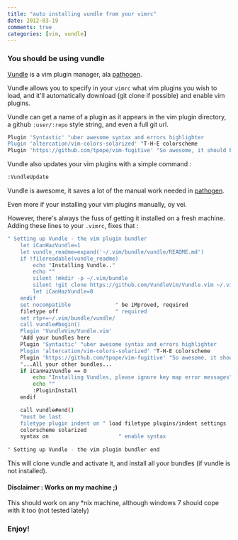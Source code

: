 ```yaml
---
title: "auto installing vundle from your vimrc"
date: 2012-03-19
comments: true
categories: [vim, vundle]
---
```


### You should be using vundle
[Vundle](https://github.com/VundleVim/Vundle.vim) is a vim plugin manager, ala [pathogen](https://github.com/tpope/vim-pathogen/).

Vundle allows you to specify in your `vimrc` what vim plugins you wish to load, and it'll automatically download (git clone if possible) and enable vim plugins. 

Vundle can get a name of a plugin as it appears in the vim plugin directory, a github `:user/:repo` style string, and even a full git url.

```bash
Plugin 'Syntastic' "uber awesome syntax and errors highlighter
Plugin 'altercation/vim-colors-solarized' "T-H-E colorscheme
Plugin 'https://github.com/tpope/vim-fugitive' "So awesome, it should be illegal 
```

Vundle also updates your vim plugins with a simple command :
```bash
:VundleUpdate
```

Vundle is awesome, it saves a lot of the manual work needed in [pathogen](https://github.com/tpope/vim-pathogen).

Even more if your installing your vim plugins manually, oy vei.

However, there's always the fuss of getting it installed on a fresh machine.
Adding these lines to your `.vimrc`, fixes that : 

```bash
" Setting up Vundle - the vim plugin bundler
    let iCanHazVundle=1
    let vundle_readme=expand('~/.vim/bundle/vundle/README.md')
    if !filereadable(vundle_readme) 
        echo "Installing Vundle.."
        echo ""
        silent !mkdir -p ~/.vim/bundle
        silent !git clone https://github.com/VundleVim/Vundle.vim ~/.vim/bundle/vundle
        let iCanHazVundle=0
    endif
    set nocompatible              " be iMproved, required
    filetype off                  " required
    set rtp+=~/.vim/bundle/vundle/
    call vundle#begin()
    Plugin 'VundleVim/Vundle.vim'
    "Add your bundles here
    Plugin 'Syntastic' "uber awesome syntax and errors highlighter
    Plugin 'altercation/vim-colors-solarized' "T-H-E colorscheme
    Plugin 'https://github.com/tpope/vim-fugitive' "So awesome, it should be illegal 
    "...All your other bundles...
    if iCanHazVundle == 0
        echo "Installing Vundles, please ignore key map error messages"
        echo ""
        :PluginInstall
    endif

    call vundle#end() 
    "must be last
    filetype plugin indent on " load filetype plugins/indent settings
    colorscheme solarized
    syntax on                      " enable syntax
 
" Setting up Vundle - the vim plugin bundler end
```

This will clone vundle and activate it, and install all your bundles (if vundle is not installed).

#### Disclaimer : Works on my machine ;)
This should work on any \*nix machine, although windows 7 should cope with it too (not tested lately)

### Enjoy!
